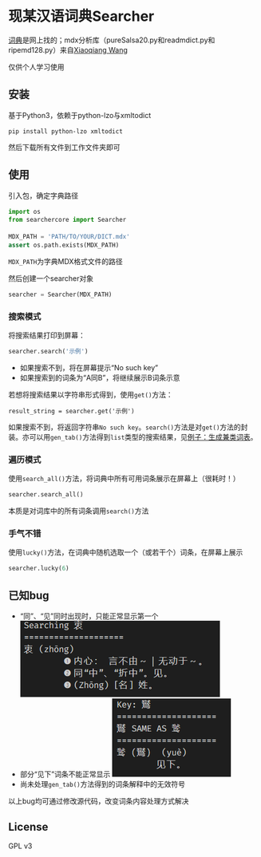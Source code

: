 # 现某汉语词典Searcher

[词典](https://github.com/bamboo512/ModernChineseDict)是网上找的；mdx分析库（pureSalsa20.py和readmdict.py和ripemd128.py）来自[Xiaoqiang Wang](https://bitbucket.org/xwang/mdict-analysis/src/master/)

仅供个人学习使用

## 安装

基于Python3，依赖于python-lzo与xmltodict

```shell
pip install python-lzo xmltodict
```
然后下载所有文件到工作文件夹即可

## 使用

引入包，确定字典路径
```python
import os
from searchercore import Searcher

MDX_PATH = 'PATH/TO/YOUR/DICT.mdx'
assert os.path.exists(MDX_PATH)
```
`MDX_PATH`为字典MDX格式文件的路径

然后创建一个searcher对象
```python
searcher = Searcher(MDX_PATH)
```

### 搜索模式

将搜索结果打印到屏幕：
```python
searcher.search('示例')
```
- 如果搜索不到，将在屏幕提示“No such key”
- 如果搜索到的词条为“A同B”，将继续展示B词条示意

若想将搜索结果以字符串形式得到，使用`get()`方法：
```pythoon
result_string = searcher.get('示例')
```
如果搜索不到，将返回字符串`No such key`。`search()`方法是对`get()`方法的封装。亦可以用`gen_tab()`方法得到`list`类型的搜索结果，见[例子：生成兼类词表](ex_gen_concurrent.py)。

### 遍历模式

使用`search_all()`方法，将词典中所有可用词条展示在屏幕上（很耗时！）
```python
searcher.search_all()
```
本质是对词库中的所有词条调用`search()`方法

### 手气不错

使用`lucky()`方法，在词典中随机选取一个（或若干个）词条，在屏幕上展示
```python
searcher.lucky(6)
```

## 已知bug
- “同”、“见”同时出现时，只能正常显示第一个
    ![](image.png)
- 部分“见下”词条不能正常显示
    ![](image-1.png)
- 尚未处理`gen_tab()`方法得到的词条解释中的无效符号

以上bug均可通过修改源代码，改变词条内容处理方式解决

## License

GPL v3
